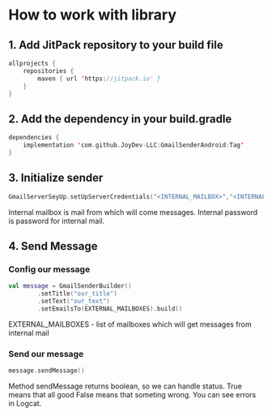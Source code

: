 # How to work with library

## 1. Add JitPack repository to your build file

```kotlin
allprojects {
	repositories {
		maven { url 'https://jitpack.io' }
	}
}
```
## 2. Add the dependency in your build.gradle

```kotlin
dependencies {
	implementation 'com.github.JoyDev-LLC:GmailSenderAndroid:Tag'
}
```

## 3. Initialize sender 

```kotlin
GmailServerSeyUp.setUpServerCredentials("<INTERNAL_MAILBOX>","<INTERNAL_PASSWORD>")
```

Internal mailbox is mail from which will come messages.
Internal password is password for internal mail.

## 4. Send Message

### Config our message
```kotlin
val message = GmailSenderBuilder()
		.setTitle("our_title")
		.setText("our_text")
		.setEmailsTo(EXTERNAL_MAILBOXES).build()
```

EXTERNAL_MAILBOXES - list of mailboxes  which will get messages from internal mail

### Send our message

```kotlin
message.sendMessage()
```

Method sendMessage returns boolean, so we can handle status.
True means that all good
False means that someting wrong. You can see errors in Logcat.
